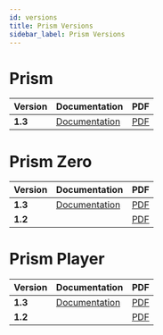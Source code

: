 ```yaml
---
id: versions
title: Prism Versions
sidebar_label: Prism Versions
---
```


# Prism

| Version | Documentation | PDF|
|----------|----------|----------|
| **1.3** | [Documentation](../prism/introduction.md)| [PDF](https://github.com/AvolitesLtd/TitanManual/releases/download/1.0.54/Prism-v1-3.pdf) |

# Prism Zero

| Version | Documentation | PDF|
|----------|----------|----------|
| **1.3** | [Documentation](../zero/introduction.md)| [PDF](https://github.com/AvolitesLtd/TitanManual/releases/download/1.0.54/Prism-Zero-v1-3.pdf) |
| **1.2** | | [PDF](https://github.com/AvolitesLtd/TitanManual/releases/download/1.0.49/Prism-Zero-v1-2.pdf) |

# Prism Player

| Version | Documentation | PDF|
|----------|----------|----------|
| **1.3** | [Documentation](../player/introduction.md)| [PDF](https://github.com/AvolitesLtd/TitanManual/releases/download/1.0.54/Prism-Player-v1-3.pdf) |
| **1.2** | | [PDF](https://github.com/AvolitesLtd/TitanManual/releases/download/1.0.49/Prism-Player-v1-2.pdf) |